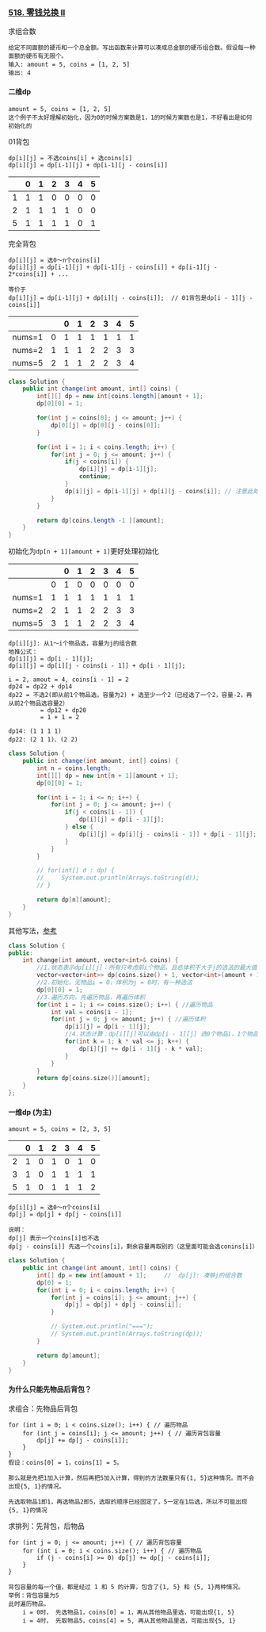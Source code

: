 ### [518. 零钱兑换 II](https://leetcode.cn/problems/coin-change-ii/)

求组合数

```
给定不同面额的硬币和一个总金额。写出函数来计算可以凑成总金额的硬币组合数。假设每一种面额的硬币有无限个。
输入: amount = 5, coins = [1, 2, 5]
输出: 4
```

#### 二维dp

```
amount = 5, coins = [1, 2, 5]
这个例子不太好理解初始化，因为0的时候方案数是1，1的时候方案数也是1，不好看出是如何初始化的
```

 01背包

```
dp[i][j] = 不选coins[i] + 选coins[i]
dp[i][j] = dp[i-1][j] + dp[i-1][j - coins[i]]
```

|      | 0    | 1    | 2    | 3    | 4    | 5    |
| ---- | ---- | ---- | ---- | ---- | ---- | ---- |
| 1    | 1    | 1    | 0    | 0    | 0    | 0    |
| 2    | 1    | 1    | 1    | 1    | 0    | 0    |
| 5    | 1    | 1    | 1    | 1    | 0    | 1    |

完全背包

```
dp[i][j] = 选0～n个coins[i]
dp[i][j] = dp[i-1][j] + dp[i-1][j - coins[i]] + dp[i-1][j - 2*coins[i]] + ...

等价于
dp[i][j] = dp[i-1][j] + dp[i][j - coins[i]];  // 01背包是dp[i - 1][j - coins[i]]
```

|        |      | 0    | 1    | 2    | 3    | 4    | 5    |
| ------ | ---- | ---- | ---- | ---- | ---- | ---- | ---- |
| nums=1 | 0    | 1    | 1    | 1    | 1    | 1    | 1    |
| nums=2 | 1    | 1    | 1    | 2    | 2    | 3    | 3    |
| nums=5 | 2    | 1    | 1    | 2    | 2    | 3    | 4    |



```java
class Solution {
    public int change(int amount, int[] coins) {
        int[][] dp = new int[coins.length][amount + 1];     
        dp[0][0] = 1;

        for(int j = coins[0]; j <= amount; j++) {
            dp[0][j] = dp[0][j - coins[0]];
        }

        for(int i = 1; i < coins.length; i++) {
            for(int j = 0; j <= amount; j++) {
                if(j < coins[i]) {
                    dp[i][j] = dp[i-1][j];
                    continue;
                }
                dp[i][j] = dp[i-1][j] + dp[i][j - coins[i]]; // 注意此处为dp[i]而不是dp[i-1],含义为：选了i，再在0—i选,i还能选。01背包是dp[i - 1]
            }
        }

        return dp[coins.length -1 ][amount];
    }
}
```

初始化为`dp[n + 1][amount + 1]`更好处理初始化

|        |      |  0   |  1   |  2   |  3   |  4   |  5   |
| :----: | :--: | :--: | :--: | :--: | :--: | :--: | :--: |
|        |  0   |  1   |  0   |  0   |  0   |  0   |  0   |
| nums=1 |  1   |  1   |  1   |  1   |  1   |  1   |  1   |
| nums=2 |  2   |  1   |  1   |  2   |  2   |  3   |  3   |
| nums=5 |  3   |  1   |  1   |  2   |  2   |  3   |  4   |

```
dp[i][j]: 从1～i个物品选，容量为j的组合数
地推公式：
dp[i][j] = dp[i - 1][j];
dp[i][j] = dp[i][j - coins[i - 1]] + dp[i - 1][j];

i = 2, amout = 4, coins[i - 1] = 2
dp24 = dp22 + dp14
dp22 = 不选2(即从前1个物品选，容量为2) + 选至少一个2（已经选了一个2，容量-2，再从前2个物品选容量2）
		 = dp12 + dp20
		 = 1 + 1 = 2
		 
dp14: (1 1 1 1)
dp22: (2 1 1)、(2 2)
```



```java
class Solution {
    public int change(int amount, int[] coins) {
        int n = coins.length;
        int[][] dp = new int[n + 1][amount + 1];
        dp[0][0] = 1;

        for(int i = 1; i <= n; i++) {
            for(int j = 0; j <= amount; j++) {
                if(j < coins[i - 1]) {
                    dp[i][j] = dp[i - 1][j];
                } else {
                    dp[i][j] = dp[i][j - coins[i - 1]] + dp[i - 1][j];
                }
            }
        }

        // for(int[] d : dp) {
        //     System.out.println(Arrays.toString(d));
        // }

        return dp[n][amount];
    }
}
```

其他写法，[参考](https://leetcode.cn/problems/coin-change-ii/solution/dfsdong-tai-gui-hua-by-nefuct-4y28/)

```c++
class Solution {
public:
    int change(int amount, vector<int>& coins) {
        //1.状态表示dp[i][j]：所有只考虑前i个物品，且总体积不大于j的选法的最大值
        vector<vector<int>> dp(coins.size() + 1, vector<int>(amount + 1, 0));
        //2.初始化，无物品i = 0，体积为j = 0时，有一种选法
        dp[0][0] = 1;
        //3.遍历方向，先遍历物品，再遍历体积
        for(int i = 1; i <= coins.size(); i++) { //遍历物品 
            int val = coins[i - 1];
            for(int j = 0; j <= amount; j++) { //遍历体积
                dp[i][j] = dp[i - 1][j];
                //4.状态计算：dp[i][j]可以由dp[i - 1][j] 选0个物品i，1个物品i，到k个物品i的选法之和，其中k * val <= j
                for(int k = 1; k * val <= j; k++) {
                    dp[i][j] += dp[i - 1][j - k * val];
                }
            }
        }
        return dp[coins.size()][amount];
    }
};
```



#### 一维dp (为主)

```
amount = 5, coins = [2, 3, 5]
```

|      |  0   |  1   |  2   |  3   |  4   |  5   |
| :--: | :--: | :--: | :--: | :--: | :--: | :--: |
|  2   |  1   |  0   |  1   |  0   |  1   |  0   |
|  3   |  1   |  0   |  1   |  1   |  1   |  1   |
|  5   |  1   |  0   |  1   |  1   |  1   |  2   |


```
dp[i][j] = 选0～n个coins[i]
dp[j] = dp[j] + dp[j - coins[i]]

说明：
dp[j] 表示一个coins[i]也不选
dp[j - coins[i]] 先选一个coins[i]，剩余容量再取别的（这里面可能会选conins[i]）
```

```java
class Solution {
    public int change(int amount, int[] coins) {
        int[] dp = new int[amount + 1];     //  dp[j]: 凑够j的组合数
        dp[0] = 1;
        for(int i = 0; i < coins.length; i++) {
            for(int j = coins[i]; j <= amount; j++) {
                dp[j] = dp[j] + dp[j - coins[i]];
            }

            // System.out.println("===");
            // System.out.println(Arrays.toString(dp));
        }

        return dp[amount];
    }
}
```

 

#### 为什么只能先物品后背包？

求组合：先物品后背包

```
for (int i = 0; i < coins.size(); i++) { // 遍历物品
    for (int j = coins[i]; j <= amount; j++) { // 遍历背包容量
        dp[j] += dp[j - coins[i]];
    }
}
假设：coins[0] = 1，coins[1] = 5。

那么就是先把1加入计算，然后再把5加入计算，得到的方法数量只有{1, 5}这种情况。而不会出现{5, 1}的情况。

先选取物品1即1，再选物品2即5，选取的顺序已经固定了，5一定在1后选，所以不可能出现{5, 1}的情况
```

求排列：先背包，后物品

```
for (int j = 0; j <= amount; j++) { // 遍历背包容量
    for (int i = 0; i < coins.size(); i++) { // 遍历物品
        if (j - coins[i] >= 0) dp[j] += dp[j - coins[i]];
    }
}

背包容量的每一个值，都是经过 1 和 5 的计算，包含了{1, 5} 和 {5, 1}两种情况。
举例：背包容量为5
此时遍历物品，
	i = 0时， 先选物品1，coins[0] = 1，再从其他物品里选，可能出现{1, 5}
	i = 4时， 先取物品5，coins[4] = 5, 再从其他物品里选，可能出现{5, 1}

```

